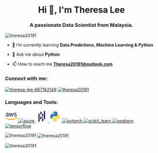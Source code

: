 <h1 align="center">Hi 👋, I'm Theresa Lee</h1>
<h3 align="center">A passionate Data Scientist from Malaysia.</h3>

<p align="left"> <img src="https://komarev.com/ghpvc/?username=theresa20191&label=Profile%20views&color=0e75b6&style=flat" alt="theresa20191" /> </p>

- 🌱 I’m currently learning **Data Predictions, Machine Learning & Python**

- 💬 Ask me about **Python**

- 📫 How to reach me **Theresa20191@outlook.com**

<h3 align="left">Connect with me:</h3>
<p align="left">
<a href="https://linkedin.com/in/theresa-lee-667162149" target="blank"><img align="center" src="https://raw.githubusercontent.com/rahuldkjain/github-profile-readme-generator/master/src/images/icons/Social/linked-in-alt.svg" alt="theresa-lee-667162149" height="30" width="40" /></a>
<a href="https://kaggle.com/theresa20191" target="blank"><img align="center" src="https://raw.githubusercontent.com/rahuldkjain/github-profile-readme-generator/master/src/images/icons/Social/kaggle.svg" alt="theresa20191" height="30" width="40" /></a>
</p>

<h3 align="left">Languages and Tools:</h3>
<p align="left"> <a href="https://aws.amazon.com" target="_blank" rel="noreferrer"> <img src="https://raw.githubusercontent.com/devicons/devicon/master/icons/amazonwebservices/amazonwebservices-original-wordmark.svg" alt="aws" width="40" height="40"/> </a> <a href="https://azure.microsoft.com/en-in/" target="_blank" rel="noreferrer"> <img src="https://www.vectorlogo.zone/logos/microsoft_azure/microsoft_azure-icon.svg" alt="azure" width="40" height="40"/> </a> <a href="https://pandas.pydata.org/" target="_blank" rel="noreferrer"> <img src="https://raw.githubusercontent.com/devicons/devicon/2ae2a900d2f041da66e950e4d48052658d850630/icons/pandas/pandas-original.svg" alt="pandas" width="40" height="40"/> </a> <a href="https://www.python.org" target="_blank" rel="noreferrer"> <img src="https://raw.githubusercontent.com/devicons/devicon/master/icons/python/python-original.svg" alt="python" width="40" height="40"/> </a> <a href="https://pytorch.org/" target="_blank" rel="noreferrer"> <img src="https://www.vectorlogo.zone/logos/pytorch/pytorch-icon.svg" alt="pytorch" width="40" height="40"/> </a> <a href="https://scikit-learn.org/" target="_blank" rel="noreferrer"> <img src="https://upload.wikimedia.org/wikipedia/commons/0/05/Scikit_learn_logo_small.svg" alt="scikit_learn" width="40" height="40"/> </a> <a href="https://seaborn.pydata.org/" target="_blank" rel="noreferrer"> <img src="https://seaborn.pydata.org/_images/logo-mark-lightbg.svg" alt="seaborn" width="40" height="40"/> </a> <a href="https://www.tensorflow.org" target="_blank" rel="noreferrer"> <img src="https://www.vectorlogo.zone/logos/tensorflow/tensorflow-icon.svg" alt="tensorflow" width="40" height="40"/> </a> </p>

<p><img align="left" src="https://github-readme-stats.vercel.app/api/top-langs?username=theresa20191&show_icons=true&locale=en&layout=compact" alt="theresa20191" /></p>

<p>&nbsp;<img align="center" src="https://github-readme-stats.vercel.app/api?username=theresa20191&show_icons=true&locale=en" alt="theresa20191" /></p>

<p><img align="center" src="https://github-readme-streak-stats.herokuapp.com/?user=theresa20191&" alt="theresa20191" /></p>
